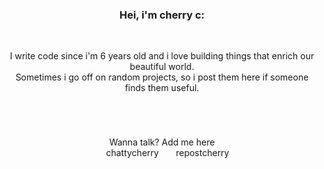 <div align="center">
<h3>Hei, i'm cherry c:</h1>

<br>

<p width="200px">
I write code since i'm 6 years old and i love building things that enrich our beautiful world.<br>
Sometimes i go off on random projects, so i post them here if someone finds them useful.
<p>
  
#

<br>

Wanna talk? Add me here <br>
<img src="https://logos-world.net/wp-content/uploads/2020/12/Discord-Logo.png" height="14px">
chattycherry  <img src="https://logos-world.net/wp-content/uploads/2020/04/Twitter-Logo.png" height="14px">
repostcherry
</div>
